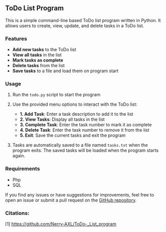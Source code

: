 ## ToDo List Program

This is a simple command-line based ToDo list program written in Python. It allows users to create, view, update, and delete tasks in a ToDo list.

### Features

- **Add new tasks** to the ToDo list
- **View all tasks** in the list
- **Mark tasks as complete**
- **Delete tasks** from the list
- **Save tasks** to a file and load them on program start

### Usage

1. Run the `todo.py` script to start the program
2. Use the provided menu options to interact with the ToDo list:
   - **1. Add Task**: Enter a task description to add it to the list
   - **2. View Tasks**: Display all tasks in the list
   - **3. Complete Task**: Enter the task number to mark it as complete
   - **4. Delete Task**: Enter the task number to remove it from the list
   - **5. Exit**: Save the current tasks and exit the program

3. Tasks are automatically saved to a file named `tasks.txt` when the program exits. The saved tasks will be loaded when the program starts again.

### Requirements

- Php
- SQL

If you find any issues or have suggestions for improvements, feel free to open an issue or submit a pull request on the [GitHub repository](https://github.com/Nerry-AXL/ToDo-_List_program).

### Citations:
[1] https://github.com/Nerry-AXL/ToDo-_List_program
